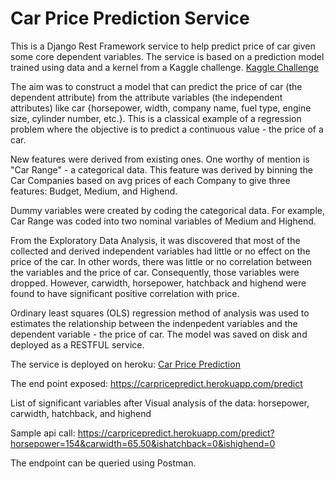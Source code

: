 # Car Price Prediction Service

This is a Django Rest Framework service to help predict price of car given some core dependent variables. 
The service is based on a prediction model trained using data and a kernel from a Kaggle challenge. <a href="https://www.kaggle.com/goyalshalini93/car-price-prediction-linear-regression-rfe"> Kaggle Challenge</a>

The aim was to construct a model that can predict the price of car (the dependent attribute) from the attribute variables (the independent attributes) like car {horsepower, width, company name, fuel type, engine size, cylinder number, etc.}. This is a classical example of a regression problem where the objective is to predict a continuous value - the price of a car. 

New features were derived from existing ones. One worthy of mention is "Car Range" - a categorical data. This feature was derived by binning the Car Companies based on avg prices of each Company to give three features: Budget, Medium, and Highend.

Dummy variables were created by coding the categorical data. For example, Car Range was coded into two nominal variables of Medium and Highend.  

From the Exploratory Data Analysis, it was discovered that most of the collected and derived independent variables had little or no effect on the price of the car. In other words, there was little or no correlation between the variables and the price of car. Consequently, those variables were dropped. However, carwidth, horsepower, hatchback and highend were found to have significant positive correlation with price.  

Ordinary least squares (OLS) regression method of analysis was used to estimates the relationship between the indenpedent variables and the dependent variable - the price of car. The model was saved on disk and deployed as a RESTFUL service. 

The service is deployed on heroku: <a href="http://carpricepredict.herokuapp.com/"> Car Price Prediction </a>

The end point exposed: https://carpricepredict.herokuapp.com/predict

List of significant variables after Visual analysis of the data: horsepower, carwidth, hatchback, and highend

Sample api call: https://carpricepredict.herokuapp.com/predict?horsepower=154&carwidth=65.50&ishatchback=0&ishighend=0

The endpoint can be queried using Postman.
